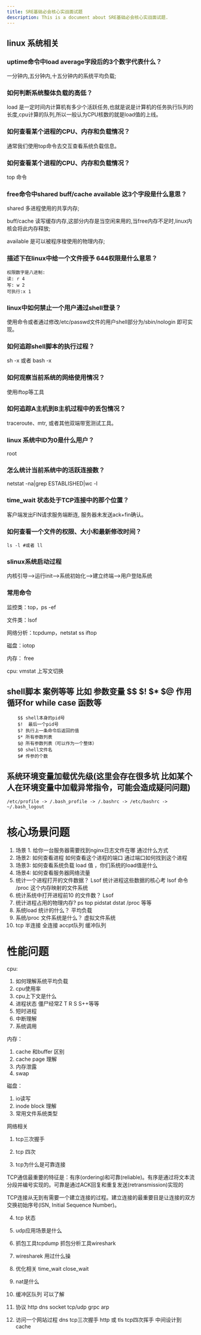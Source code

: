 ```yaml
---
title: SRE基础必会核心实战面试题
description: This is a document about SRE基础必会核心实战面试题.
---
```


## linux 系统相关

### uptime命令中load average字段后的3个数字代表什么？

一分钟内,五分钟内,十五分钟内的系统平均负载;

### 如何判断系统整体负载的高低？

  load 是一定时间内计算机有多少个活跃任务,也就是说是计算机的任务执行队列的长度,cpu计算的队列,所以一般认为CPU核数的就是load值的上线。

### 如何查看某个进程的CPU、内存和负载情况？

通常我们使用top命令去交互查看系统负载信息。

### 如何查看某个进程的CPU、内存和负载情况？

top 命令

### free命令中shared buff/cache available 这3个字段是什么意思？

shared 多进程使用的共享内存;

 buff/cache 读写缓存内存,这部分内存是当空闲来用的,当free内存不足时,linux内核会将此内存释放;

 available 是可以被程序梭使用的物理内存;

### 描述下在linux中给一个文件授予 644权限是什么意思？

```
权限数字是八进制:
读: r 4 
写: w 2
可执行:x 1
```



### linux中如何禁止一个用户通过shell登录？

使用命令或者通过修改/etc/passwd文件的用户shell部分为/sbin/nologin 即可实现。

###  如何追踪shell脚本的执行过程？

sh -x 或者 bash -x



### 如何观察当前系统的网络使用情况？

使用iftop等工具

### 如何追踪A主机到B主机过程中的丢包情况？

traceroute、mtr, 或者其他双端带宽测试工具。

### linux 系统中ID为0是什么用户？

root

### 怎么统计当前系统中的活跃连接数？

netstat -na|grep ESTABLISHED|wc -l

###  time_wait 状态处于TCP连接中的那个位置？

客户端发出FIN请求服务端断连, 服务器未发送ack+fin确认。

### 如何查看一个文件的权限、大小和最新修改时间？

```
ls -l #或者 ll
```

### slinux系统启动过程 

内核引导-->运行init-->系统初始化-->建立终端-->用户登陆系统

###  常用命令

监控类：top，ps -ef

文件类：lsof

网络分析：tcpdump，netstat ss iftop

磁盘：iotop

内存： free

cpu:  vmstat 上写文切换

## shell脚本 案例等等 比如 参数变量 $$ $! $* $@ 作用 循环for while case 函数等

```
    $$ shell本身的pid号
    $!  最后一个pid号
    $? 执行上一条命令后返回的值
    $* 所有参数列表
    $@ 所有参数列表（可以作为一个整体）
    $0 shell文件名
    $# 传参的个数

```

## 系统环境变量加载优先级(这里会存在很多坑 比如某个人在环境变量中加载异常指令，可能会造成疑问问题)

```
/etc/profile -> /.bash_profile -> /.bashrc -> /etc/bashrc -> ~/.bash_logout
```

# 核心场景问题

1. 场景 1. 给你一台服务器需要找到nginx日志文件在哪 通过什么方式 
2. 场景2: 如何查看进程 如何查看这个进程的端口 通过端口如何找到这个进程
3. 场景3: 如何查看系统负载 load 值 ，你们系统的load值是什么 
4. 场景4: 如何查看服务器网络流量 
5.  统计一个进程打开的文件数据？  Lsof 统计进程这些数据的核心考 lsof 命令  /proc 这个内存映射的文件系统
6.  统计系统中打开进程前10 的文件数？ Lsof
7.  统计进程占用的物理内存?  ps top pidstat dstat /proc 等等
8. 系统load 统计的什么？ 平均负载 
9. 系统/proc 文件系统是什么？ 虚拟文件系统 
10.  tcp 半连接  全连接 accpt队列 缓冲队列





# 性能问题

cpu: 

1. 如何理解系统平均负载 
2. cpu使用率
3. cpu上下文是什么
4. 进程状态 僵尸经常Z   T  R S S++等等
5. 短时进程
6. 中断理解
7. 系统调用

内存：

1. cache 和buffer 区别
2. cache page 理解
3.  内存泄露
4. swap 

磁盘：

1.  io读写
2. inode block 理解
3. 常用文件系统类型 



网络相关

1.  tcp三次握手

2.  tcp 四次

3.  tcp为什么是可靠连接 

   TCP通信最重要的特征是：有序(ordering)和可靠(reliable)。有序是通过将文本流分段并编号实现的。可靠是通过ACK回复和重复发送(retransmission)实现的

   TCP连接从无到有需要一个建立连接的过程。建立连接的最重要目是让连接的双方交换初始序号(ISN, Initial Sequence Number)。

4.  tcp 状态

5. udp应用场景是什么

6. 抓包工具tcpdump 抓包分析工具wireshark

7. wiresharek 用过什么操

8. 优化相关 time_wait close_wait

9.  nat是什么

10. 缓冲区队列 可以了解 

11. 协议 http dns socket tcp/udp grpc arp  

12. 访问一个网站过程 dns tcp三次握手 http 或 tls  tcp四次挥手 中间设计到cache 